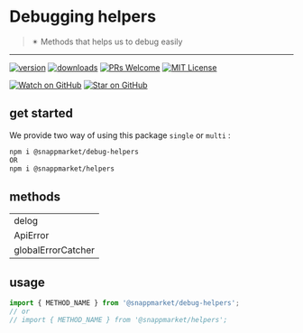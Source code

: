 # Debugging helpers
> ✴ Methods that helps us to debug easily
----

[![version](https://img.shields.io/npm/v/@snappmarket/debug-helpers.svg?style=flat-square)](https://www.npmjs.com/package/@snappmarket/debug-helpers)
[![downloads](https://img.shields.io/npm/dm/@snappmarket/debug-helpers.svg?style=flat-square)](http://www.npmtrends.com/@snappmarket/debug-helpers)
[![PRs Welcome](https://img.shields.io/badge/PRs-welcome-brightgreen.svg?style=flat-square)](http://makeapullrequest.com)
[![MIT License](https://img.shields.io/npm/l/@snappmarket/debug-helpers.svg?style=flat-square)](https://github.com/snappmarket/react-hooks/tree/master/packages/useDidUpdateEffect/blob/master/LICENSE.md)

[![Watch on GitHub](https://img.shields.io/github/watchers/snappmarket/react-hooks.svg?style=social)](https://github.com/snappmarket/react-hooks/watchers)
[![Star on GitHub](https://img.shields.io/github/stars/snappmarket/react-hooks.svg?style=social)](https://github.com/snappmarket/react-hooks/stargazers)

## get started 
We provide two way of using this package `single` or `multi` :
```bash
npm i @snappmarket/debug-helpers
OR
npm i @snappmarket/helpers
```


## methods
|        |
| ------ |
| delog                                                 |  
| ApiError                                                 |  
| globalErrorCatcher                                                 |  

## usage 
```javascript
import { METHOD_NAME } from '@snappmarket/debug-helpers';
// or 
// import { METHOD_NAME } from '@snappmarket/helpers';
```
